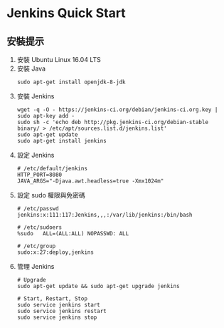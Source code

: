 # Jenkins Quick Start

## 安裝提示

1. 安裝 Ubuntu Linux 16.04 LTS
2. 安裝 Java
   ```
   sudo apt-get install openjdk-8-jdk
   ```
3. 安裝 Jenkins
   ```
   wget -q -O - https://jenkins-ci.org/debian/jenkins-ci.org.key | sudo apt-key add -
   sudo sh -c 'echo deb http://pkg.jenkins-ci.org/debian-stable binary/ > /etc/apt/sources.list.d/jenkins.list'
   sudo apt-get update
   sudo apt-get install jenkins
   ```
4. 設定 Jenkins
   ```
   # /etc/default/jenkins
   HTTP_PORT=8080
   JAVA_ARGS="-Djava.awt.headless=true -Xmx1024m"
   ```
5. 設定 sudo 權限與免密碼
   ```
   # /etc/passwd
   jenkins:x:111:117:Jenkins,,,:/var/lib/jenkins:/bin/bash
   
   # /etc/sudoers
   %sudo   ALL=(ALL:ALL) NOPASSWD: ALL
   
   # /etc/group
   sudo:x:27:deploy,jenkins
   ```
6. 管理 Jenkins
   ```
   # Upgrade
   sudo apt-get update && sudo apt-get upgrade jenkins
   
   # Start, Restart, Stop
   sudo service jenkins start
   sudo service jenkins restart
   sudo service jenkins stop
   ```
